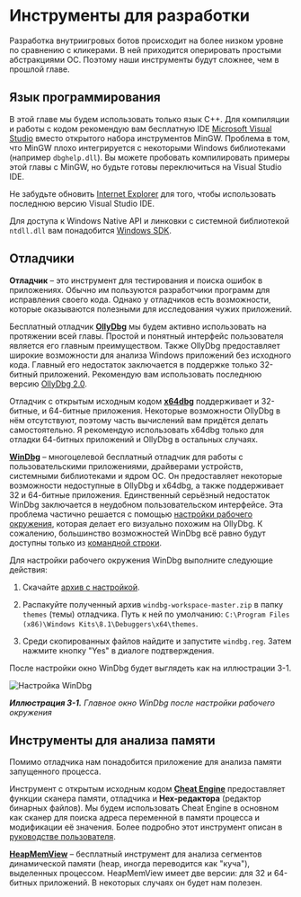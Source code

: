 # Инструменты для разработки

Разработка внутриигровых ботов происходит на более низком уровне по сравнению с кликерами. В ней приходится оперировать простыми абстракциями ОС. Поэтому наши инструменты будут сложнее, чем в прошлой главе.

## Язык программирования

В этой главе мы будем использовать только язык C++. Для компиляции и работы с кодом рекомендую вам бесплатную IDE [Microsoft Visual Studio](https://visualstudio.microsoft.com/vs/express) вместо открытого набора инструментов MinGW. Проблема в том, что MinGW плохо интегрируется с некоторыми Windows библиотеками (например `dbghelp.dll`). Вы можете пробовать компилировать примеры этой главы с MinGW, но будьте готовы переключиться на Visual Studio IDE.

Не забудьте обновить [Internet Explorer](https://support.microsoft.com/en-us/help/17621/internet-explorer-downloads) для того, чтобы использовать последнюю версию Visual Studio IDE.

Для доступа к Windows Native API и линковки с системной библиотекой `ntdll.dll` вам понадобится [Windows SDK](https://docs.microsoft.com/en-us/previous-versions/visualstudio/windows-sdk/ms717358(v=vs.110)).

## Отладчики

**Отладчик** – это инструмент для тестирования и поиска ошибок в приложениях. Обычно им пользуются разработчики программ для исправления своего кода. Однако у отладчиков есть возможности, которые оказываются полезными для исследования чужих приложений.

Бесплатный отладчик [**OllyDbg**](http://www.ollydbg.de) мы будем активно использовать на протяжении всей главы. Простой и понятный интерфейс пользователя является его главным преимуществом. Также OllyDbg предоставляет широкие возможности для анализа Windows приложений без исходного кода. Главный его недостаток заключается в поддержке только 32-битный приложений. Рекомендую вам использовать последнюю версию [OllyDbg 2.0](http://www.ollydbg.de/odbg200.zip).

Отладчик с открытым исходным кодом [**x64dbg**](https://x64dbg.com/#start) поддерживает и 32-битные, и 64-битные приложения. Некоторые возможности OllyDbg в нём отсутствуют, поэтому часть вычислений вам придётся делать самостоятельно. Я рекомендую использовать x64dbg только для отладки 64-битных приложений и OllyDbg в остальных случаях.

[**WinDbg**](https://docs.microsoft.com/en-us/windows-hardware/drivers/download-the-wdk) – многоцелевой бесплатный отладчик для работы с пользовательскими приложениями, драйверами устройств, системными библиотеками и ядром ОС. Он предоставляет некоторые возможности недоступные в OllyDbg и x64dbg, а также поддерживает 32 и 64-битные приложения. Единственный серьёзный недостаток WinDbg заключается в неудобном пользовательском интерфейсе. Эта проблема частично решается с помощью [настройки рабочего окружения](https://github.com/Deniskore/windbg-workspace), которая делает его визуально похожим на OllyDbg. К сожалению, большинство возможностей WinDbg всё равно будут доступны только из [командной строки](http://www.windbg.info/doc/1-common-cmds.html).

Для настройки рабочего окружения WinDbg выполните следующие действия:

1. Скачайте [архив с настройкой](https://github.com/Deniskore/windbg-workspace).

2. Распакуйте полученный архив `windbg-workspace-master.zip` в папку `themes` (темы) отладчика. Путь к ней по умолчанию:
`C:\Program Files (x86)\Windows Kits\8.1\Debuggers\x64\themes`.

3. Среди скопированных файлов найдите и запустите `windbg.reg`. Затем нажмите кнопку "Yes" в диалоге подтверждения.

После настройки окно WinDbg будет выглядеть как на иллюстрации 3-1.

![Настройка WinDbg](images/InGameBots/windbg-theme.png)

_**Иллюстрация 3-1.** Главное окно WinDbg после настройки рабочего окружения_

## Инструменты для анализа памяти

Помимо отладчика нам понадобится приложение для анализа памяти запущенного процесса.

Инструмент с открытым исходным кодом [**Cheat Engine**](https://www.cheatengine.org) предоставляет функции сканера памяти, отладчика и **Hex-редактора** (редактор бинарных файлов). Мы будем использовать Cheat Engine в основном как сканер для поиска адреса переменной в памяти процесса и модификации её значения. Более подробно этот инструмент описан в [руководстве пользователя](https://cheatengine.org/tutorials.php).

[**HeapMemView**](http://www.nirsoft.net/utils/heap_memory_view.html) – бесплатный инструмент для анализа сегментов динамической памяти (heap, иногда переводится как "куча"), выделенных процессом. HeapMemView имеет две версии: для 32 и 64-битных приложений. В некоторых случаях он будет нам полезен.